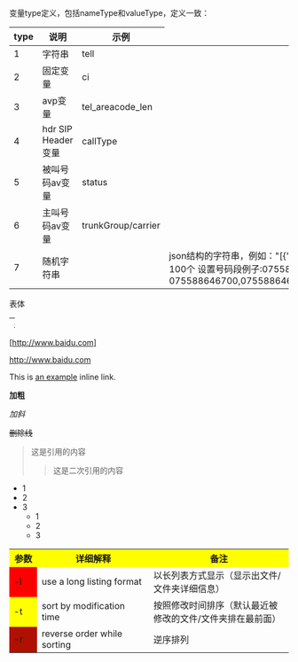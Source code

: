 <style>
table th:first-of-type {
    width: 100px;
}
</style>


变量type定义，包括nameType和valueType，定义一致：


| type | 说明               | 示例               |
| ---- | ------------------ | ------------------ |
| 1    | 字符串             | tell               |
| 2    | 固定变量           | ci                 |
| 3    | avp变量            | tel_areacode_len   |
| 4    | hdr SIP Header变量 | callType           |
| 5    | 被叫号码av变量     | status             |
| 6    | 主叫号码av变量     | trunkGroup/carrier |
| 7    | 随机字符串    | <td style="width:100px">json结构的字符串，例如："[{"percent":"80", "randomstr":["test1,test2,test3"], "randomSize":3 },{"percent":"20", "randomstr":["test1,test2,test3"], "randomSize":3}]"（系统会在此数组中根据比例选择对应的`randomstr`字段中的值随机选择一个,此字段最大支持100个 设置号码段例子:075588646700+3,075588646801+9,075588646901,代码自动展开结果：075588646700,075588646701,075588646702,075588646703,075588646801,075588646802,075588646803,075588646804,075588646805,075588646806,075588646807,075588646808,075588646809,075588646810,075588646901</td>|
 
 
 <table style="width:10px;height:20px;">
 	<th>表头</th>
 	<tr>表体</tr>
 </table>
 
 [http://www.baidu.com]
 
 <http://www.baidu.com>
 
 This is [an example](http://example.com/ "Title") inline link.
 
 **加粗**
 
 *加斜*
 
 ~~删除线~~
 >这是引用的内容
 >>这是二次引用的内容
 
 - 1
 - 2
 - 3
    + 1
    + 2
    + 3
    
    
<table>
  <tr>
    <th width=10%, bgcolor=yellow >参数</th>
    <th width=40%, bgcolor=yellow>详细解释</th>
    <th width="50%", bgcolor=yellow>备注</th>
  </tr>
  <tr>
    <td bgcolor='red'> -l </td>
    <td> use a long listing format  </td>
    <td> 以长列表方式显示（显示出文件/文件夹详细信息）  </td>
  </tr>
  <tr>
    <td bgcolor='yellow'>-t </td>
    <td> sort by modification time </td>
    <td> 按照修改时间排序（默认最近被修改的文件/文件夹排在最前面） </td>
  <tr>
    <td bgcolor=rgb(0,10,0)>-r </td>
    <td> reverse order while sorting </td>
    <td>  逆序排列 </td>
  </tr>
</table>